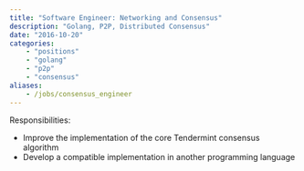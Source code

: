 ```yaml
---
title: "Software Engineer: Networking and Consensus"
description: "Golang, P2P, Distributed Consensus"
date: "2016-10-20"
categories: 
    - "positions"
    - "golang"
    - "p2p"
    - "consensus"
aliases:
    - /jobs/consensus_engineer
---
```


Responsibilities: 

- Improve the implementation of the core Tendermint consensus algorithm
- Develop a compatible implementation in another programming language

